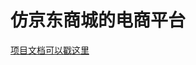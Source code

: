 # 仿京东商城的电商平台
[项目文档可以戳这里](https://github.com/2018003549/guili_mail/blob/main/%E6%A0%B8%E5%BF%83%E4%B8%9A%E5%8A%A1%E5%8F%8A%E6%8A%80%E6%9C%AF%E6%A0%88_compressed.pdf)
